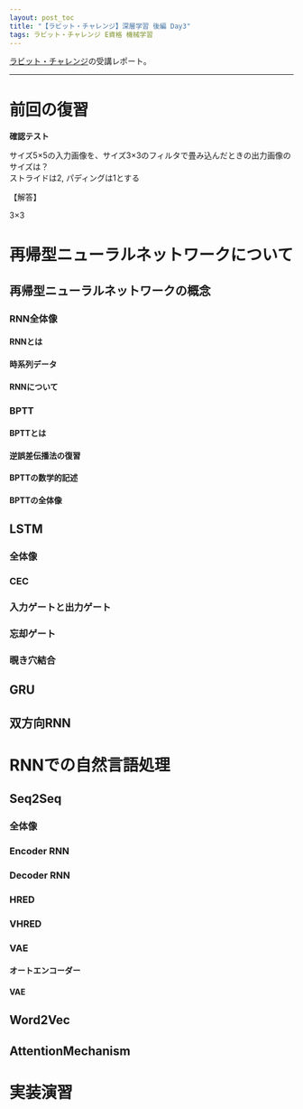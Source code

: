 ```yaml
---
layout: post_toc
title: "【ラビット・チャレンジ】深層学習 後編 Day3"
tags: ラビット・チャレンジ E資格 機械学習
---
```


<script type="text/x-mathjax-config">MathJax.Hub.Config({tex2jax:{inlineMath:[['\$','\$'],['\\(','\\)']],processEscapes:true},CommonHTML: {matchFontHeight:false}});</script>
<script type="text/javascript" async src="https://cdnjs.cloudflare.com/ajax/libs/mathjax/2.7.1/MathJax.js?config=TeX-MML-AM_CHTML"></script>

[ラビット・チャレンジ](https://ai999.careers/rabbit/)の受講レポート。  

---  

# 前回の復習

**確認テスト**  

サイズ5×5の入力画像を、サイズ3×3のフィルタで畳み込んだときの出力画像のサイズは？  
ストライドは2, パディングは1とする  

【解答】  

3×3  

# 再帰型ニューラルネットワークについて

## 再帰型ニューラルネットワークの概念

### RNN全体像

#### RNNとは

#### 時系列データ

#### RNNについて

### BPTT

#### BPTTとは

#### 逆誤差伝播法の復習

#### BPTTの数学的記述

#### BPTTの全体像

## LSTM

### 全体像

### CEC

### 入力ゲートと出力ゲート

### 忘却ゲート

### 覗き穴結合

## GRU

## 双方向RNN

# RNNでの自然言語処理

## Seq2Seq

### 全体像

### Encoder RNN

### Decoder RNN

### HRED

### VHRED

### VAE

#### オートエンコーダー

#### VAE

## Word2Vec

## AttentionMechanism

# 実装演習